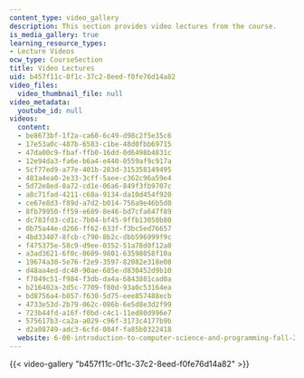 ```yaml
---
content_type: video_gallery
description: This section provides video lectures from the course.
is_media_gallery: true
learning_resource_types:
- Lecture Videos
ocw_type: CourseSection
title: Video Lectures
uid: b457f11c-0f1c-37c2-8eed-f0fe76d14a82
video_files:
  video_thumbnail_file: null
video_metadata:
  youtube_id: null
videos:
  content:
  - be8673bf-1f2a-ca60-6c49-d98c2f5e35c6
  - 17e53a0c-487b-6583-c1be-48d0fbb69715
  - 47da00c9-fbaf-ffb0-16dd-0d6498b4831c
  - 12e94da3-fa6e-b6a4-e440-0559af9c917a
  - 5cf77ed9-a77e-401b-283d-315358149495
  - 483a4ea0-2e33-3cff-5aee-c362c96a59e4
  - 5d72e8ed-8a72-cd1e-06a6-849f3fb9707c
  - a8c71fad-4211-c68a-9134-da10d454f920
  - ce67e8d3-f89d-a7d2-b014-756a9e46b5d0
  - 8fb79950-ff59-e689-8e46-bd7cfa647f89
  - dc783fd3-cd1c-7b04-bf45-9ffb13050b80
  - 0b75a44e-d266-ff62-633f-f3bc5ed76657
  - 4bd33407-8fcb-c790-8b2c-dbb596999f9c
  - f475375e-58c9-d9ee-0352-51a78d0f12a0
  - a3ad3621-6f0c-0609-9801-63598058f10a
  - 19674a30-5e76-f2e9-3597-82082e318e08
  - d48aa4ed-dc40-90ae-685e-d830452d9b10
  - f7049c51-f984-f3db-da4a-6843881cad0a
  - b216402a-2d5c-7709-f80d-93a0c53164ea
  - bd8756a4-b857-f630-5d75-eee857488ecb
  - 4733e53d-2b79-062c-086b-6e5d8e3d2f99
  - 723b44fd-a16f-f0bd-c4c1-11ed80d996e7
  - 575617b3-ca2a-a029-c96f-3173c4177b9b
  - d2a08749-adc3-6cfd-084f-fa85b0322418
  website: 6-00-introduction-to-computer-science-and-programming-fall-2008
---
```



{{< video-gallery "b457f11c-0f1c-37c2-8eed-f0fe76d14a82" >}}

